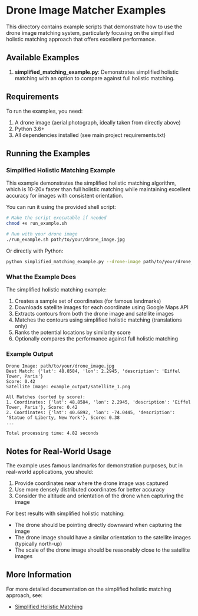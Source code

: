 # Drone Image Matcher Examples

This directory contains example scripts that demonstrate how to use the drone image matching system, particularly focusing on the simplified holistic matching approach that offers excellent performance.

## Available Examples

1. **simplified_matching_example.py**: Demonstrates simplified holistic matching with an option to compare against full holistic matching.

## Requirements

To run the examples, you need:

1. A drone image (aerial photograph, ideally taken from directly above)
2. Python 3.6+
3. All dependencies installed (see main project requirements.txt)

## Running the Examples

### Simplified Holistic Matching Example

This example demonstrates the simplified holistic matching algorithm, which is 10-20x faster than full holistic matching while maintaining excellent accuracy for images with consistent orientation.

You can run it using the provided shell script:

```bash
# Make the script executable if needed
chmod +x run_example.sh

# Run with your drone image
./run_example.sh path/to/your/drone_image.jpg
```

Or directly with Python:

```bash
python simplified_matching_example.py --drone-image path/to/your/drone_image.jpg --output example_output
```

### What the Example Does

The simplified holistic matching example:

1. Creates a sample set of coordinates (for famous landmarks)
2. Downloads satellite images for each coordinate using Google Maps API
3. Extracts contours from both the drone image and satellite images
4. Matches the contours using simplified holistic matching (translations only)
5. Ranks the potential locations by similarity score
6. Optionally compares the performance against full holistic matching

### Example Output

```
Drone Image: path/to/your/drone_image.jpg
Best Match: {'lat': 48.8584, 'lon': 2.2945, 'description': 'Eiffel Tower, Paris'}
Score: 0.42
Satellite Image: example_output/satellite_1.png

All Matches (sorted by score):
1. Coordinates: {'lat': 48.8584, 'lon': 2.2945, 'description': 'Eiffel Tower, Paris'}, Score: 0.42
2. Coordinates: {'lat': 40.6892, 'lon': -74.0445, 'description': 'Statue of Liberty, New York'}, Score: 0.38
...

Total processing time: 4.82 seconds
```

## Notes for Real-World Usage

The example uses famous landmarks for demonstration purposes, but in real-world applications, you should:

1. Provide coordinates near where the drone image was captured
2. Use more densely distributed coordinates for better accuracy
3. Consider the altitude and orientation of the drone when capturing the image

For best results with simplified holistic matching:
- The drone should be pointing directly downward when capturing the image
- The drone image should have a similar orientation to the satellite images (typically north-up)
- The scale of the drone image should be reasonably close to the satellite images

## More Information

For more detailed documentation on the simplified holistic matching approach, see:
- [Simplified Holistic Matching](../docs/SIMPLIFIED_HOLISTIC_MATCHING.md) 